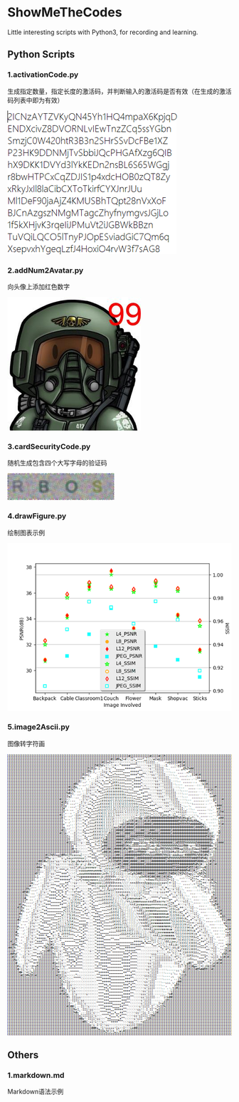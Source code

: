 # ShowMeTheCodes
Little interesting scripts with Python3, for recording and learning. 

## Python Scripts
### 1.activationCode.py
生成指定数量，指定长度的激活码，并判断输入的激活码是否有效（在生成的激活码列表中即为有效）

![activationCode](https://github.com/NightMarcher/ShowMeTheCodes/blob/master/image/activationCode.png?raw=true 'activationCode')
### 2.addNum2Avatar.py
向头像上添加红色数字

![markedAvatar](https://github.com/NightMarcher/ShowMeTheCodes/blob/master/image/markedAvatar.jpg?raw=true 'markedAvatar')
### 3.cardSecurityCode.py
随机生成包含四个大写字母的验证码

![cardSecurityCode](https://github.com/NightMarcher/ShowMeTheCodes/blob/master/image/cardSecurityCode.jpg?raw=true 'cardSecurityCode')
### 4.drawFigure.py
绘制图表示例

![Figure](https://github.com/NightMarcher/ShowMeTheCodes/blob/master/image/Figure.png?raw=true 'Figure')
### 5.image2Ascii.py
图像转字符画

![asciiEva](https://github.com/NightMarcher/ShowMeTheCodes/blob/master/image/asciiEva.png?raw=true 'asciiEva')

## Others
### 1.markdown.md
Markdown语法示例
